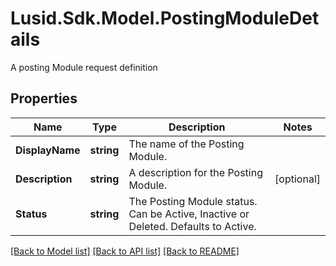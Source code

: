 # Lusid.Sdk.Model.PostingModuleDetails
A posting Module request definition

## Properties

Name | Type | Description | Notes
------------ | ------------- | ------------- | -------------
**DisplayName** | **string** | The name of the Posting Module. | 
**Description** | **string** | A description for the Posting Module. | [optional] 
**Status** | **string** | The Posting Module status. Can be Active, Inactive or Deleted. Defaults to Active. | 

[[Back to Model list]](../README.md#documentation-for-models) [[Back to API list]](../README.md#documentation-for-api-endpoints) [[Back to README]](../README.md)

